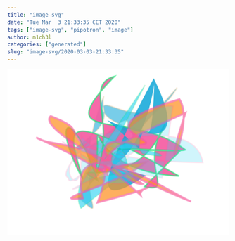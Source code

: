 ```yaml
---
title: "image-svg"
date: "Tue Mar  3 21:33:35 CET 2020"
tags: ["image-svg", "pipotron", "image"]
author: m1ch3l
categories: ["generated"]
slug: "image-svg/2020-03-03-21:33:35"
---
```


![](image.svg)
